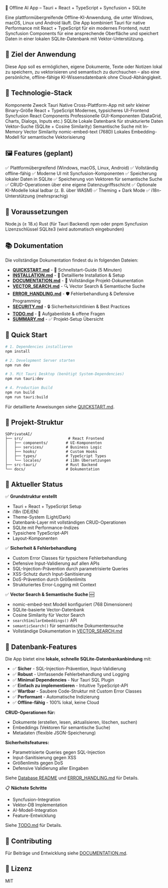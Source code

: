 🧠 Offline AI App – Tauri + React + TypeScript + Syncfusion + SQLite

Eine plattformübergreifende Offline-KI-Anwendung, die unter Windows, macOS, Linux und Android läuft.
Die App kombiniert Tauri für native Performance mit React + TypeScript für ein modernes Frontend,
nutzt Syncfusion Components für eine ansprechende Oberfläche und speichert Daten in einer lokalen SQLite-Datenbank mit Vektor-Unterstützung.

## 🚀 Ziel der Anwendung

Diese App soll es ermöglichen, eigene Dokumente, Texte oder Notizen lokal zu speichern, zu vektorisieren und semantisch zu durchsuchen –
also eine persönliche, offline-fähige KI-Wissensdatenbank ohne Cloud-Abhängigkeit.

## 🧩 Technologie-Stack
Komponente	Zweck
Tauri	Native Cross-Plattform-App mit sehr kleiner Binary-Größe
React + TypeScript	Modernes, typsicheres UI-Frontend
Syncfusion React Components	Professionelle GUI-Komponenten (DataGrid, Charts, Dialogs, Inputs etc.)
SQLite	Lokale Datenbank für strukturierte Daten
Vektor-Suche (SQLite + Cosine Similarity)	Semantische Suche mit In-Memory Vector Similarity
nomic-embed-text (768D)	Lokales Embedding-Modell für semantische Vektorisierung

## 🖼️ Features (geplant)

✅ Plattformübergreifend (Windows, macOS, Linux, Android)
✅ Vollständig offline-fähig
✅ Moderne UI mit Syncfusion-Komponenten
✅ Speicherung lokaler Daten in SQLite
✅ Speicherung von Vektoren für semantische Suche
✅ CRUD-Operationen über eine eigene Datenzugriffsschicht
✅ Optionale KI-Modelle lokal ladbar (z. B. über WASM)
✅ Theming + Dark Mode
✅ i18n-Unterstützung (mehrsprachig)

## 🧰 Voraussetzungen

Node.js (≥ 18.x)
Rust (für Tauri Backend)
npm oder pnpm
Syncfusion Lizenzschlüssel
SQLite3 (wird automatisch eingebunden)

## 📚 Dokumentation

Die vollständige Dokumentation findest du in folgenden Dateien:

- **[QUICKSTART.md](./QUICKSTART.md)** - 🚀 Schnellstart-Guide (5 Minuten)
- **[INSTALLATION.md](./INSTALLATION.md)** - 🔧 Detaillierte Installation & Setup
- **[DOCUMENTATION.md](./DOCUMENTATION.md)** - 📖 Vollständige Projekt-Dokumentation
- **[VECTOR_SEARCH.md](./VECTOR_SEARCH.md)** - 🔍 Vector Search & Semantische Suche
- **[ERROR_HANDLING.md](./ERROR_HANDLING.md)** - 🛡️ Fehlerbehandlung & Defensive Programming
- **[SECURITY.md](./SECURITY.md)** - 🔒 Sicherheitsrichtlinien & Best Practices
- **[TODO.md](./TODO.md)** - 📝 Aufgabenliste & offene Fragen
- **[SUMMARY.md](./SUMMARY.md)** - ✅ Projekt-Setup Übersicht

## 🏃 Quick Start

```bash
# 1. Dependencies installieren
npm install

# 2. Development Server starten
npm run dev

# 3. Mit Tauri Desktop (benötigt System-Dependencies)
npm run tauri:dev

# 4. Production Build
npm run build
npm run tauri:build
```

Für detaillierte Anweisungen siehe [QUICKSTART.md](./QUICKSTART.md).

## 📁 Projekt-Struktur

```
SDPrivateAI/
├── src/                    # React Frontend
│   ├── components/        # UI-Komponenten
│   ├── services/          # Business Logic
│   ├── hooks/             # Custom Hooks
│   ├── types/             # TypeScript Types
│   └── locales/           # i18n Übersetzungen
├── src-tauri/             # Rust Backend
└── docs/                  # Dokumentation
```

## 🎯 Aktueller Status

✅ **Grundstruktur erstellt**
- Tauri + React + TypeScript Setup
- i18n (DE/EN)
- Theme-System (Light/Dark)
- Datenbank-Layer mit vollständigen CRUD-Operationen
- SQLite mit Performance-Indizes
- Typsichere TypeScript-API
- Layout-Komponenten

✅ **Sicherheit & Fehlerbehandlung**
- Custom Error Classes für typsichere Fehlerbehandlung
- Defensive Input-Validierung auf allen APIs
- SQL-Injection-Prävention durch parametrisierte Queries
- XSS-Schutz durch Input-Sanitisierung
- DoS-Prävention durch Größenlimits
- Strukturiertes Error-Logging mit Context

✅ **Vector Search & Semantische Suche** 🆕
- nomic-embed-text Modell konfiguriert (768 Dimensionen)
- SQLite-basierte Vector-Datenbank
- Cosine Similarity für Vector Search
- `searchSimilarEmbeddings()` API
- `semanticSearch()` für semantische Dokumentensuche
- Vollständige Dokumentation in [VECTOR_SEARCH.md](./VECTOR_SEARCH.md)

## 💾 Datenbank-Features

Die App bietet eine **lokale, schnelle SQLite-Datenbankanbindung** mit:

- ✅ **Sicher** - SQL-Injection-Prävention, Input-Validierung
- ✅ **Robust** - Umfassende Fehlerbehandlung und Logging
- ✅ **Minimal Dependencies** - Nur Tauri SQL Plugin
- ✅ **Einfach zu implementieren** - Intuitive TypeScript-API
- ✅ **Wartbar** - Saubere Code-Struktur mit Custom Error Classes
- ✅ **Performant** - Automatische Indizierung
- ✅ **Offline-fähig** - 100% lokal, keine Cloud

**CRUD-Operationen für:**
- Dokumente (erstellen, lesen, aktualisieren, löschen, suchen)
- Embeddings (Vektoren für semantische Suche)
- Metadaten (flexible JSON-Speicherung)

**Sicherheitsfeatures:**
- Parametrisierte Queries gegen SQL-Injection
- Input-Sanitisierung gegen XSS
- Größenlimits gegen DoS
- Defensive Validierung aller Eingaben

Siehe [Database README](./src/services/database/README.md) und [ERROR_HANDLING.md](./ERROR_HANDLING.md) für Details.

📋 **Nächste Schritte**
- Syncfusion-Integration
- Vektor-DB Implementation
- AI-Modell-Integration
- Feature-Entwicklung

Siehe [TODO.md](./TODO.md) für Details.

## 🤝 Contributing

Für Beiträge und Entwicklung siehe [DOCUMENTATION.md](./DOCUMENTATION.md).

## 📄 Lizenz

MIT
